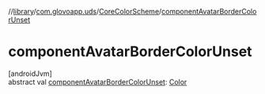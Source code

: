 //[library](../../../index.md)/[com.glovoapp.uds](../index.md)/[CoreColorScheme](index.md)/[componentAvatarBorderColorUnset](component-avatar-border-color-unset.md)

# componentAvatarBorderColorUnset

[androidJvm]\
abstract val [componentAvatarBorderColorUnset](component-avatar-border-color-unset.md): [Color](https://developer.android.com/reference/kotlin/androidx/compose/ui/graphics/Color.html)
